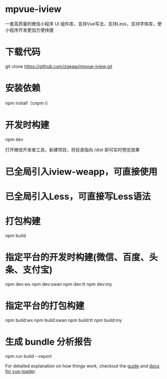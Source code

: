 # mpvue-iview

一套高质量的微信小程序 UI 组件库，支持Vue写法，支持Less，支持字体库，使小程序开发更加方便快捷


# 下载代码

git clone https://github.com/zgeaw/mpvue-iview.git

# 安装依赖

npm install（cnpm i）

# 开发时构建

npm dev


打开微信开发者工具，新建项目，将目录指向 /dist 即可实时预览效果


# 已全局引入iview-weapp，可直接使用


# 已全局引入Less，可直接写Less语法


# 打包构建

npm build


# 指定平台的开发时构建(微信、百度、头条、支付宝)

npm dev:wx
npm dev:swan
npm dev:tt
npm dev:my

# 指定平台的打包构建

npm build:wx
npm build:swan
npm build:tt
npm build:my

# 生成 bundle 分析报告

npm run build --report


For detailed explanation on how things work, checkout the [guide](http://vuejs-templates.github.io/webpack/) and [docs for vue-loader](http://vuejs.github.io/vue-loader).

